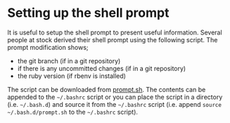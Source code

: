 # Setting up the shell prompt

It is useful to setup the shell prompt to present useful information. Several people at stock derived their shell
prompt using the following script. The prompt modification shows;

* the git branch (if in a git repository)
* if there is any uncommitted changes (if in a git repository)
* the ruby version (if rbenv is installed)

The script can be downloaded from [prompt.sh](prompt.sh). The contents can be appended to the `~/.bashrc` script
or you can place the script in a directory (i.e. `~/.bash.d`) and source it from the `~/.bashrc` script (i.e.
append `source ~/.bash.d/prompt.sh` to the `~/.bashrc` script).

